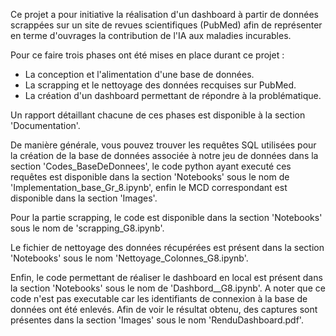 Ce projet a pour initiative la réalisation d'un dashboard à partir de données scrappées sur un site de revues scientifiques (PubMed) afin de représenter en terme d'ouvrages la contribution de l'IA aux maladies incurables.

Pour ce faire trois phases ont été mises en place durant ce projet : 

- La conception et l'alimentation d'une base de données.
- La scrapping et le nettoyage des données recquises sur PubMed.
- La création d'un dashboard permettant de répondre à la problématique.

Un rapport détaillant chacune de ces phases est disponible à la section 'Documentation'.

De manière générale, vous pouvez trouver les requêtes SQL utilisées pour la création de la base de données associée à notre jeu de données dans la section 'Codes_BaseDeDonnees', le code python ayant executé ces requêtes est disponible dans la section 'Notebooks' sous le nom de 'Implementation_base_Gr_8.ipynb', enfin le MCD correspondant est disponible dans la section 'Images'.

Pour la partie scrapping, le code est disponible dans la section 'Notebooks' sous le nom de 'scrapping_G8.ipynb'.

Le fichier de nettoyage des données récupérées est présent dans la section 'Notebooks' sous le nom 'Nettoyage_Colonnes_G8.ipynb'.

Enfin, le code permettant de réaliser le dashboard en local est présent dans la section 'Notebooks' sous le nom de 'Dashbord__G8.ipynb'.
A noter que ce code n'est pas executable car les identifiants de connexion à la base de données ont été enlevés. Afin de voir le résultat obtenu, des captures sont présentes dans la section 'Images' sous le nom 'RenduDashboard.pdf'.
